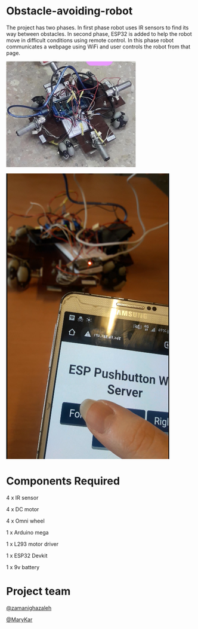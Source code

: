# Obstacle-avoiding-robot
The project has two phases. In first phase robot uses IR sensors to find its way between obstacles.
In second phase, ESP32 is added to help the robot move in difficult conditions using remote control. In this phase robot communicates a webpage using WiFi and user controls the robot from that page.

![images/1.png](images/1.png)

![images/2.png](images/2.png)
# Components Required
4 x IR sensor

4 x DC motor 

4 x Omni wheel

1 x Arduino mega

1 x L293 motor driver

1 x ESP32 Devkit

1 x 9v battery
# Project team
[@zamanighazaleh](https://github.com/zamanighazaleh)

[@MaryKar](https://github.com/MaryKar)
